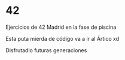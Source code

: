 # 42
Ejercicios de 42 Madrid en la fase de piscina


Esta puta mierda de código va a ir al Ártico xd

Disfrutadlo futuras generaciones

